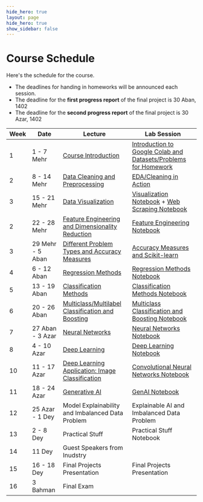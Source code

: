 ```yaml
---
hide_hero: true
layout: page
hide_hero: true
show_sidebar: false
---
```


# Course Schedule
Here's the schedule for the course. 
* The deadlines for handing in homeworks will be announced each session.
* The deadline for the **first progress report** of the final project is 30 Aban, 1402
* The deadline for the **second progress report** of the final project is 30 Azar, 1402

| Week 	| Date	| Lecture | Lab Session |
|------|------|-----|-----|
| 1 | 1 - 7 Mehr | [Course Introduction](https://docs.google.com/presentation/d/1Ax66_OwAVeR9KncZAhArPZawQRCIwEZNhN4gCeAzkTw/edit?usp=sharing)	| [Introduction to Google Colab and Datasets/Problems for Homework](https://colab.research.google.com/drive/1BoWlL7S1yZkw3q4tKTGG8ZiXXEcMmJws?usp=sharing) |
| 2 | 8 - 14 Mehr | [Data Cleaning and Preprocessing](https://docs.google.com/presentation/d/1Ywd5TMfVXWZSETLijOSOpSzSvPJTteTW6SXc3s-1acQ/edit?usp=sharing) | [EDA/Cleaning in Action](https://colab.research.google.com/drive/1Qiv8yEBwfcUtMQV1XURF7MHgT773SVFc?usp=sharing) |
| 3 | 15 - 21 Mehr | [Data Visualization](https://docs.google.com/presentation/d/1x0bo-dz2V3vEmeAk9TNRb1swRhwbLBcYDwBiOGgbvbs/edit?usp=sharing) | [Visualization Notebook](https://colab.research.google.com/drive/1UkfZPMmsaXewdQ2mcJNBjH6vdgzvQYlP?usp=sharing) + [Web Scraping Notebook](https://colab.research.google.com/drive/1hmaWqEw2WIbrLBynaTo7L1Yn4oWgyHqG?usp=sharing#scrollTo=3H2H6IbNVdfR)|
| 2 | 22 - 28 Mehr | [Feature Engineering and Dimensionality Reduction](https://docs.google.com/presentation/d/1b_9akZbGygzEIZjZbubhBpoWlurhWcHCatEpOmHqZyY/edit?usp=sharing) | [Feature Engineering Notebook](https://colab.research.google.com/drive/16JzoMVeLRc2B3N5R_OeZFRZ8HFvfr487?usp=sharing) |
| 3 | 29 Mehr - 5 Aban | [Different Problem Types and Accuracy Measures](https://docs.google.com/presentation/d/1LWYjyKJ4XLHhWOvmQivZiyKl8zOnl10AA-Qsk7MCmnc/edit?usp=sharing) | [Accuracy Measures and Scikit-learn](https://colab.research.google.com/drive/1MnDoavy9aqPrODvCClsHUQPiU-ZDp9iu?usp=sharing) |
| 4 | 6 - 12 Aban | [Regression Methods](https://docs.google.com/presentation/d/1aWc5V6PMV-liKA-kCfKiK7jWb670iBNuHuoqn6miyV0/edit?usp=sharing) | [Regression Methods Notebook](https://colab.research.google.com/drive/1rjhtmtbN7wNm6jzYVhAU34ryK41uKlQy?usp=sharing) |
| 5 | 13 - 19 Aban | [Classification Methods](https://docs.google.com/presentation/d/1wijzxfvqq_tewKiZ4CzA6YS24WKF-kURkpe4Re9czsI/edit?usp=sharing) | [Classification Methods Notebook](https://colab.research.google.com/drive/1poV0_vjGTDRdRVzGiE0TFXl4kIC6jorq?usp=sharing) |
| 6 | 20 - 26 Aban | [Multiclass/Multilabel Classification and Boosting](https://docs.google.com/presentation/d/15EPb-ssY2JTGbWC2VhlTQGU4fRWocrdEGr3hHXrkwus/edit?usp=sharing) | [Multiclass Classification and Boosting Notebook](https://colab.research.google.com/drive/1wLQcjpjxNYXl5WDI45MyNOZDTw1POl8i?usp=sharing) |
| 7 | 27 Aban - 3 Azar | [Neural Networks](https://docs.google.com/presentation/d/1oDLyH38hPxcWhylBYSiRkfPstDI-iAQ1SPPlddwg1LE/edit?usp=sharing) | [Neural Networks Notebook](https://colab.research.google.com/drive/1G7yUYsXamL4fewOb5dKydf7-Ke2LSoXy?usp=sharing) |
| 8 | 4 - 10 Azar | [Deep Learning](https://docs.google.com/presentation/d/1ZCrfiS_1Sh3vQ_GaOnwDTK5FjWgw-nyZ1OKV6UlIJtM/edit?usp=sharing) | [Deep Learning Notebook](https://colab.research.google.com/drive/18JvMK-xbITCegO53Y3yGSwWD9VqVgFIA?usp=sharing) |
| 10 | 11 - 17 Azar | [Deep Learning Application: Image Classification](https://docs.google.com/presentation/d/1SjB4NmbWE6JKX4574jUvdK4J-c0a0T-F801wITovH74/edit?usp=sharing) | [Convolutional Neural Networks Notebook](https://colab.research.google.com/drive/1UlD57pH_dcmoeR0_ai1avo7_RxTbg3OF?usp=sharing) |
| 11 | 18 - 24 Azar | [Generative AI](https://docs.google.com/presentation/d/15Rd0PbYuVpw-J36uILw7mbrl4psLZKYLB7OguDiFlFI/edit?usp=sharing) | [GenAI Notebook](https://colab.research.google.com/drive/1FiLzy5tmf3wU8gryJ_i_gpq3CqmR6qlh?usp=sharing) |
| 12 | 25 Azar - 1 Dey | Model Explainability and Imbalanced Data Problem | Explainable AI and Imbalanced Data Problem |
| 13 | 2 - 8 Dey | Practical Stuff | Practical Stuff Notebook |
| 14 | 11 Dey | Guest Speakers from Inudstry |
| 15 | 16 - 18 Dey | Final Projects Presentation | Final Projects Presentation |
| 16 | 3 Bahman | Final Exam


